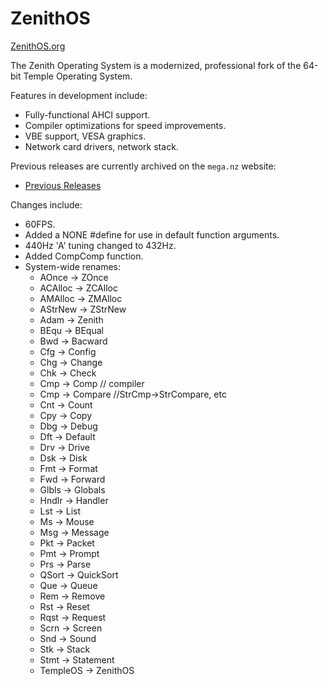 # ZenithOS
[ZenithOS.org](http://zenithos.org/)

The Zenith Operating System is a modernized, professional fork of the 64-bit Temple Operating System.

Features in development include:
  - Fully-functional AHCI support.
  - Compiler optimizations for speed improvements.
  - VBE support, VESA graphics.
  - Network card drivers, network stack.


Previous releases are currently archived on the `mega.nz` website:
  - [Previous Releases](https://mega.nz/#F!ZIEGmSRQ!qvL6Wk6THzE-dazkfT6N3Q)


Changes include:
  - 60FPS.
  - Added a NONE #define for use in default function arguments.
  - 440Hz 'A' tuning changed to 432Hz.
  - Added CompComp function.
  - System-wide renames:
    - AOnce -> ZOnce
    - ACAlloc -> ZCAlloc
    - AMAlloc -> ZMAlloc
    - AStrNew -> ZStrNew
    - Adam -> Zenith
    - BEqu -> BEqual
    - Bwd -> Bacward
    - Cfg -> Config
    - Chg -> Change
    - Chk -> Check
    - Cmp -> Comp // compiler
    - Cmp -> Compare //StrCmp->StrCompare, etc
    - Cnt -> Count
    - Cpy -> Copy
    - Dbg -> Debug
    - Dft -> Default
    - Drv -> Drive
    - Dsk -> Disk
    - Fmt -> Format
    - Fwd -> Forward
    - Glbls -> Globals
    - Hndlr -> Handler
    - Lst -> List
    - Ms -> Mouse
    - Msg -> Message
    - Pkt -> Packet
    - Pmt -> Prompt
    - Prs -> Parse
    - QSort -> QuickSort
    - Que -> Queue
    - Rem -> Remove
    - Rst -> Reset
    - Rqst -> Request
    - Scrn -> Screen
    - Snd -> Sound
    - Stk -> Stack
    - Stmt -> Statement
    - TempleOS -> ZenithOS
